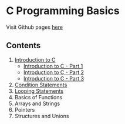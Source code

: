 # C Programming Basics

Visit Github pages [here](https://aniruddh-0701.github.io/C-Programming-Basics/)

## Contents

1. [Introduction to C](<Introduction to C>)
   - [Introduction to C - Part 1](<Introduction to C/Intro_to_C(1).md>)
   - [Introduction to C - Part 2](<Introduction to C/Intro_to_C(2).md>)
   - [Introduction to C - Part 3](<Introduction to C/Intro_to_C(3).md>)
2. [Condition Statements](<Condition Statements/condition_statements.md>)
3. [Looping Statements](<Looping Statements/loops.md>)
4. Basics of Functions
5. Arrays and Strings
6. Pointers
7. Structures and Unions
